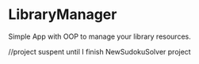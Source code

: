 # LibraryManager

Simple App with OOP to manage your library resources. 

//project suspent until I finish NewSudokuSolver project
